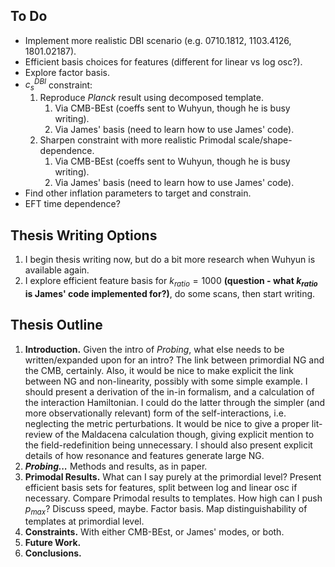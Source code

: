 To Do
-----
- Implement more realistic DBI scenario (e.g. 0710.1812, 1103.4126, 1801.02187).
- Efficient basis choices for features (different for linear vs log osc?).
- Explore factor basis.
- $c_s^{DBI}$ constraint:
    1. Reproduce *Planck* result using decomposed template.
        1. Via CMB-BEst (coeffs sent to Wuhyun, though he is busy writing).
        2. Via James' basis (need to learn how to use James' code).
    2. Sharpen constraint with more realistic Primodal scale/shape-dependence.
        1. Via CMB-BEst (coeffs sent to Wuhyun, though he is busy writing).
        2. Via James' basis (need to learn how to use James' code).
- Find other inflation parameters to target and constrain.
- EFT time dependence?

Thesis Writing Options
--------------
1. I begin thesis writing now, but do a bit more research when Wuhyun is available again.
2. I explore efficient feature basis for $k_{ratio}=1000$ **(question - what $k_{ratio}$ is James' code implemented for?)**, do some scans, then start writing.

Thesis Outline
--------
1. **Introduction.** Given the intro of _Probing_, what else needs to be written/expanded upon for an intro? The link between primordial NG and the CMB, certainly. Also, it would be nice to make explicit the link between NG and non-linearity, possibly with some simple example. I should present a derivation of the in-in formalism, and a calculation of the interaction Hamiltonian. I could do the latter through the simpler (and more observationally relevant) form of the self-interactions, i.e. neglecting the metric perturbations. It would be nice to give a proper lit-review of the Maldacena calculation though, giving explicit mention to the field-redefinition being unnecessary. I should also present explicit details of how resonance and features generate large NG.
2. ***Probing...*** Methods and results, as in paper.
3. **Primodal Results.** What can I say purely at the primordial level? Present efficient basis sets for features, split between log and linear osc if necessary. Compare Primodal results to templates. How high can I push $p_{max}$? Discuss speed, maybe. Factor basis. Map distinguishability of templates at primordial level.
4. **Constraints.** With either CMB-BEst, or James' modes, or both.
5. **Future Work.**
6. **Conclusions.**















